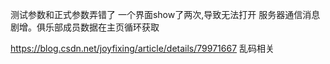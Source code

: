 测试参数和正式参数弄错了
一个界面show了两次,导致无法打开
服务器通信消息剧增。俱乐部成员数据在主页循环获取




https://blog.csdn.net/joyfixing/article/details/79971667 乱码相关






